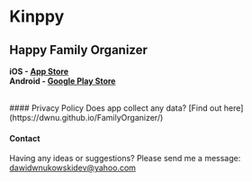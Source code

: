 # Kinppy
## Happy Family Organizer

<b>iOS - [App Store](https://itunes.apple.com/us/app/kinppy-happy-family-organizer/id1463746783)</b>
<br><b>Android - [Google Play Store](https://play.google.com/store/apps/details?id=vuko.game.word.search.hidden.words.release)</b>

<br>
#### Privacy Policy
Does app collect any data? [Find out here](https://dwnu.github.io/FamilyOrganizer/)

#### Contact
Having any ideas or suggestions? Please send me a message: <dawidwnukowskidev@yahoo.com>

